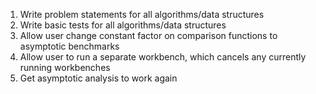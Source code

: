 1. Write problem statements for all algorithms/data structures
2. Write basic tests for all algorithms/data structures
3. Allow user change constant factor on comparison functions to asymptotic benchmarks
4. Allow user to run a separate workbench, which cancels any currently running workbenches
5. Get asymptotic analysis to work again
